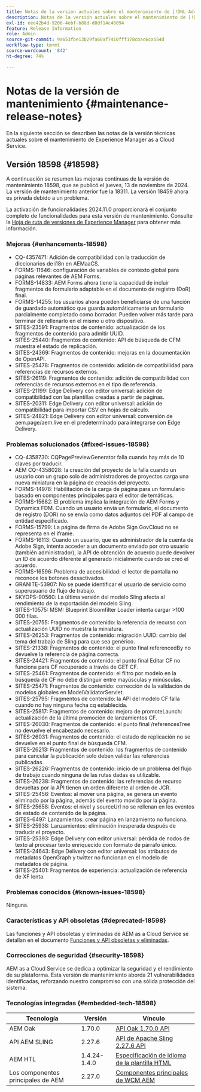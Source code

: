 ```yaml
---
title: Notas de la versión actuales sobre el mantenimiento de [!DNL Adobe Experience Manager] as a Cloud Service.
description: Notas de la versión actuales sobre el mantenimiento de [!DNL Adobe Experience Manager] as a Cloud Service.
exl-id: eee42b4d-9206-4ebf-b88d-d8df14c46094
feature: Release Information
role: Admin
source-git-commit: 9a653fbe13b29fa60af7410fff178cbac6ca554d
workflow-type: tm+mt
source-wordcount: '842'
ht-degree: 74%

---
```



# Notas de la versión de mantenimiento {#maintenance-release-notes}

En la siguiente sección se describen las notas de la versión técnicas actuales sobre el mantenimiento de Experience Manager as a Cloud Service.

## Versión 18598 {#18598}

A continuación se resumen las mejoras continuas de la versión de mantenimiento 18598, que se publicó el jueves, 13 de noviembre de 2024. La versión de mantenimiento anterior fue la 18311. La versión 18459 ahora es privada debido a un problema.

La activación de funcionalidades 2024.11.0 proporcionará el conjunto completo de funcionalidades para esta versión de mantenimiento. Consulte la [Hoja de ruta de versiones de Experience Manager](https://experienceleague.adobe.com/es/docs/experience-manager-release-information/aem-release-updates/update-releases-roadmap) para obtener más información.

### Mejoras {#enhancements-18598}

* CQ-4357471: Adición de compatibilidad con la traducción de diccionarios de i18n en AEMaaCS.
* FORMS-11646: configuración de variables de contexto global para páginas relevantes de AEM Forms.
* FORMS-14833: AEM Forms ahora tiene la capacidad de incluir fragmentos de formulario adaptable en el documento de registro (DoR) final.
* FORMS-14255: los usuarios ahora pueden beneficiarse de una función de guardado automático que guarda automáticamente un formulario parcialmente completado como borrador. Pueden volver más tarde para terminar de rellenarlo en el mismo u otro dispositivo.
* SITES-23591: Fragmentos de contenido: actualización de los fragmentos de contenido para admitir UUID.
* SITES-25440: Fragmentos de contenido: API de búsqueda de CFM muestra el estado de replicación.
* SITES-24369: Fragmentos de contenido: mejoras en la documentación de OpenAPI.
* SITES-25478: Fragmentos de contenido: adición de compatibilidad para referencias de recursos externos.
* SITES-26119: Fragmentos de contenido: adición de compatibilidad con referencias de recursos externos en el tipo de referencia.
* SITES-21199: Edge Delivery con editor universal: adición de compatibilidad con las plantillas creadas a partir de páginas.
* SITES-20311: Edge Delivery con editor universal: adición de compatibilidad para importar CSV en hojas de cálculo.
* SITES-24821: Edge Delivery con editor universal: conversión de aem.page/aem.live en el predeterminado para integrarse con Edge Delivery.

### Problemas solucionados {#fixed-issues-18598}

* CQ-4358730: CQPagePreviewGenerator falla cuando hay más de 10 claves por traducir.
* AEM CQ-4358028: la creación del proyecto de la falla cuando un usuario con un grupo solo de administradores de proyectos carga una nueva miniatura en la página de creación del proyecto.
* FORMS-14978: Habilitación de la carga de página para un formulario basado en componentes principales para el editor de temáticas.
* FORMS-15682: El problema implica la integración de AEM Forms y Dynamics FDM. Cuando un usuario envía un formulario, el documento de registro (DOR) no se envía como datos adjuntos del PDF al campo de entidad especificado.
* FORMS-15799: La página de firma de Adobe Sign GovCloud no se representa en el iframe.
* FORMS-16113: Cuando un usuario, que es administrador de la cuenta de Adobe Sign, intenta acceder a un documento enviado por otro usuario (también administrador), la API de obtención de acuerdo puede devolver un ID de acuerdo diferente al generado inicialmente cuando se creó el acuerdo.
* FORMS-16596: Problema de accesibilidad: el lector de pantalla no reconoce los botones desactivados.
* GRANITE-53907: No se puede identificar el usuario de servicio como superusuario de flujo de trabajo.
* SKYOPS-90560: La última versión del modelo Sling afecta al rendimiento de la exportación del modelo Sling.
* SITES-10575: MSM: Blueprint Bloomfilter Loader intenta cargar >100 000 filas.
* SITES-20755: Fragmentos de contenido: la referencia de recurso con actualización UUID no muestra la miniatura.
* SITES-26253: Fragmentos de contenido: migración UUID: cambio del tema del trabajo de Sling para que sea genérico.
* SITES-21338: Fragmentos de contenido: el punto final referencedBy no devuelve la referencia de página correcta.
* SITES-24421: Fragmentos de contenido: el punto final Editar CF no funciona para CF recuperado a través de GET CF.
* SITES-25461: Fragmentos de contenido: el filtro por modelo en la búsqueda de CF no debe distinguir entre mayúsculas y minúsculas.
* SITES-25471: Fragmentos de contenido: corrección de la validación de modelos globales en ModelValidatorServlet.
* SITES-25795: Fragmentos de contenido: la API del modelo CF falla cuando no hay ninguna fecha cq establecida.
* SITES-25817: Fragmentos de contenido: mejora de promoteLaunch: actualización de la última promoción de lanzamientos CF.
* SITES-26030: Fragmentos de contenido: el punto final /referencesTree no devuelve el encabezado necesario.
* SITES-26031: Fragmentos de contenido: el estado de replicación no se devuelve en el punto final de búsqueda CFM.
* SITES-26213: Fragmentos de contenido: los fragmentos de contenido para cancelar la publicación solo deben validar las referencias publicadas.
* SITES-26226: Fragmentos de contenido: inicio de un problema del flujo de trabajo cuando ninguna de las rutas dadas es utilizable.
* SITES-26238: Fragmentos de contenido: las referencias de recurso devueltas por la API tienen un orden diferente al orden de JCR.
* SITES-25456: Eventos: al mover una página, se genera un evento eliminado por la página, además del evento movido por la página.
* SITES-25658: Eventos: el nivel y sourceUrl no se rellenan en los eventos de estado de contenido de la página.
* SITES-6497: Lanzamientos: crear página en lanzamiento no funciona.
* SITES-25938: Lanzamientos: eliminación inesperada después de traducir el proyecto.
* SITES-25393: Edge Delivery con editor universal: pérdida de nodos de texto al procesar texto enriquecido con formato de párrafo único.
* SITES-24643: Edge Delivery con editor universal: los atributos de metadatos OpenGraph y twitter no funcionan en el modelo de metadatos de página.
* SITES-25401: Fragmentos de experiencia: actualización de referencia de XF lenta.

### Problemas conocidos {#known-issues-18598}

Ninguna.

### Características y API obsoletas {#deprecated-18598}

Las funciones y API obsoletas y eliminadas de AEM as a Cloud Service se detallan en el documento [Funciones y API obsoletas y eliminadas](/help/release-notes/deprecated-removed-features.md).

### Correcciones de seguridad {#security-18598}

AEM as a Cloud Service se dedica a optimizar la seguridad y el rendimiento de su plataforma. Esta versión de mantenimiento aborda 21 vulnerabilidades identificadas, reforzando nuestro compromiso con una sólida protección del sistema.

### Tecnologías integradas {#embedded-tech-18598}

| Tecnología | Versión | Vínculo |
|---|---|---|
| AEM Oak | 1.70.0 | [API Oak 1.70.0 API](https://www.javadoc.io/doc/org.apache.jackrabbit/oak-api/1.70.0/index.html) |
| API AEM SLING | 2.27.6 | [API de Apache Sling 2.27.6 API](https://www.javadoc.io/doc/org.apache.sling/org.apache.sling.api/latest/index.html) |
| AEM HTL | 1.4.24-1.4.0 | [Especificación de idioma de la plantilla HTML](https://github.com/adobe/htl-spec) |
| Los componentes principales de AEM | 2.27.0 | [Componentes principales de WCM AEM](https://github.com/adobe/aem-core-wcm-components) |
